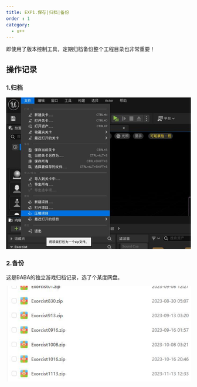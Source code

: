 ```yaml
---
title: EXP1.保存|归档|备份
order : 1
category:
  - u++
---
```


<ChatMessage avatar="../../assets/emoji/dsyj.png" :avatarWidth="40">
即使用了版本控制工具，定期归档备份整个工程目录也非常重要！
</ChatMessage>

## 操作记录
### 1.归档

![](..%2Fassets%2Fzipobj.jpg)

### 2.备份

<ChatMessage avatar="../../assets/emoji/dsyj.png" :avatarWidth="40">
这是BABA的独立游戏归档记录，选了个某度网盘。
</ChatMessage>

![](..%2Fassets%2Fbefe.jpg)
